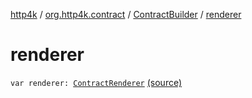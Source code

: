 [http4k](../../index.md) / [org.http4k.contract](../index.md) / [ContractBuilder](index.md) / [renderer](./renderer.md)

# renderer

`var renderer: `[`ContractRenderer`](../-contract-renderer/index.md) [(source)](https://github.com/http4k/http4k/blob/master/http4k-contract/src/main/kotlin/org/http4k/contract/extensions.kt#L14)